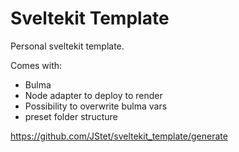 # Sveltekit Template

Personal sveltekit template.

Comes with:
- Bulma
- Node adapter to deploy to render
- Possibility to overwrite bulma vars
- preset folder structure

https://github.com/JStet/sveltekit_template/generate
